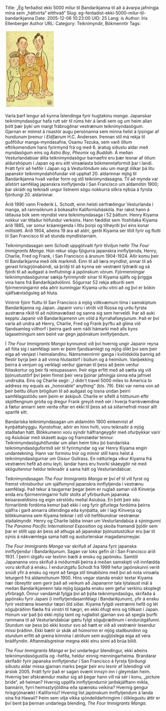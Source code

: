 Title: „Ég ferðaðist ekki 5000 mílur til Bandaríkjanna til að á ávarpa jafningja mína sem „háttvirta“ eitthvað“
Slug: eg-ferdadist-ekki-5000-milur-til-bandarikjanna
Date: 2005-12-06 10:23:00
UID: 25
Lang: is
Author: Íris Ellenberger
Author URL: 
Category: Teiknimyndir, Bókmenntir
Tags: 

![Japanir](44.jpg)

Varla þarf lengur að kynna Íslendinga fyrir hugtakinu _manga_. Japanskar teiknimyndasögur hafa rutt sér til rúms hér á landi sem og um heim allan þótt þær þyki um margt frábrugðnar vestrænum teiknimyndasögum. Gjarnan er minnst á risastór augu persónanna sem minna helst á lýsingar af hundunum þremur í _Eldfærum_ H.C. Andersen. Þennan stíl má rekja til guðföður manga-myndasafna, Osamu Tezuka, sem varð öllum eftirkomendum hans fyrirmynd frá og með 6. áratug síðustu aldar með myndasögum eins og _Astro Boy_, _Pheonix_ og _Buddah_. Á meðan Vesturlandabúar álíta teiknimyndasögur barnaefni eru þær lesnar af öllum aldurshópum í Japan og eru eitt vinsælasta bókmenntaformið þar í landi. Þrátt fyrir að hefðir í Japan og á Vesturlöndum séu um margt ólíkar þá litu japanskir teiknimyndahöfundar við upphaf 20. aldarinnar mjög til Bandaríkjanna hvað varðar form og stíl teiknimyndasagna. Til að mynda var allstórt samfélag japanskra innflytjenda í San Francisco um aldamótin 1900; þar skráði og teiknaði ungur listnemi sögu nokkurra slíkra nýbúa á fyrsta fjórðungi 20. aldarinnar.

Árið 1990 vann Frederik L. Schodt, einn helsti sérfræðingur Vesturlanda í manga, að rannsóknum á bókasafni Kaliforníuháskóla. Þar rakst hann á látlausa bók sem reyndist vera teiknimyndasaga í 52 þáttum. Henry Kiyama nokkur var titlaður höfundur verksins. Hann fæddist sem Yoshitaka Kiyama árið 1885, var sonur kráareigenda í litlu þorpi og tilheyrði því eins konar millistétt. Árið 1904, aðeins 19 ára að aldri, gerði Kiyama sér lítið fyrir og flutti til San Francisco til að stunda myndlistarnám.

Teiknimyndasagan sem Schodt uppgötvaði fyrir tilviljun heitir _The Four Immigrants Manga_. Hún rekur sögu fjögurra japanskra innflytjenda, Henry, Charlie, Fred og Frank, í San Francisco á árunum 1904-1924. Allir komu þeir til Bandaríkjanna með ólík markmið. Einn til að læra myndlist, annar til að gerast hrísgrjónabóndi, sá þriðji til að kynna sér vestrænt lýðræði og sá fjórði til að auðgast á innflutningi á japönskum vörum. Fjórmenningar teiknimyndasögunnar sækja fyrirmyndir sínar til Kiyama sjálfs og þriggja vina hans frá Bandaríkjadvölinni. Sögurnar 52 rekja atburði sem fjórmenningarnir eða aðrir kunningjar Kiyama urðu vitni að og því er bókin sjálfsævisöguleg að hluta. 

Vinirnir fjórir fluttu til San Francisco á mjög viðkvæmum tíma í samskiptum Bandaríkjanna og Japan. Japanir voru í stríði við Rússa og urðu fyrsta austræna ríkið til að nútímavæðast og sanna sig sem herveldi. Þar að auki kepptu Japanir við Bandaríkjamenn um völd á Kyrrahafseyjunum. Það er því varla að undra að Henry, Charlie, Fred og Frank þyrftu að glíma við fjandsamleg viðhorf í þeirra garð sem náði hámarki með alls kyns lagasetningum sem beint var gegn japönskum innflytjendum. 

Í _The Four Immigrants Manga_ kynnumst við því hvernig ungir Japanir reyna að fóta sig í samfélagi sem er þeim fjandsamlegt og mjög ólíkt því sem þeir eiga að venjast í heimalandinu. Námsmennirnir ganga í kvöldskóla þannig að flestir byrja þeir á að vinna hlutastörf í búðum og á heimilum. Vanþekking þeirra á venjum og verklagi verður gjarnan til þess að þeim verður fótaskortur og þeir fá reisupassann. Þeir eiga erfitt með að sætta sig við þjónustustörf því þeim finnst þeir vera þjónar jafningja sinna eða jafnvel undirsáta. Eins og Charlie segir: „I didn't travel 5000 miles to America to address my equals as „honorable“ anything“ (bls. 79). Ekki var nema von að þeir beittu öllum brögðum til að auðgast og losna undan þeirri samfélagsstöðu sem þeim er áskipuð. Charlie er sífellt á höttunum eftir skjótfengnum gróða og dregur Frank greyið með sér í hverja framkvæmdina á fætur annarri sem verða oftar en ekki til þess að sá síðarnefndi missir allt sparifé sitt. 

Bandaríska teiknimyndasagan um aldamótin 1900 einkennist af kynþáttahyggju. Kynstofnar, aðrir en hinn hvíti, voru teiknaðir á mjög staðlaðan hátt. Blökkumenn voru sýndir hálfrangeygðir með ofurþykkar varir og Asíubúar með skásett augu og framstæðar tennur. Teiknimyndasöguhöfundar um allan heim tóku þó bandaríska teiknimyndasöguformið sér til fyrirmyndar og var Henry Kiyama engin undantekning. Hann var forminu trúr og minnir stíll hans helst á teiknimyndasögurnar um Gissur Gullrass. En náttúrlega víkur Kiyama frá vestrænni hefð að einu leyti, landar hans eru hvorki skáeygðir né með skögultennur heldur teiknaðir á sama hátt og Vesturlandabúar.

Teiknimyndasagan _The Four Immigrants Manga_ er því ef til vill fyrst og fremst vitnisburður um sjálfsmynd japanskra innflytjenda í vestrænu samfélagi. Það tekur á taugarnar þegar þeim er ruglað saman við Kínverja enda eru fjórmenningarnir fullir stolts af yfirburðum japanska keisaraveldisins og eigin sérstöðu meðal Asíubúa. En þótt þeir séu fórnarlömb fordóma kemur það ekki í veg fyrir gífurlega fordóma þeirra sjálfra í garð annarra útlendinga eða kynþátta, sér í lagi Kínverja og blökkumanna sem Kiyama teiknar í stíl við hefðbundnar vestrænar staðalmyndir. Henry og Charlie labba innan um Vesturlandabúa á sýningunni _The Panama Pacific International Exposition_ og skoða framandi þjóðir sem þar er stillt upp án þess að athuga að japanskar þjónustustúlkur eru þar til sýnis á nákvæmlega sama hátt og austurlenskar magadansmeyjar.

_The Four Immigrants Manga_ var skrifuð af Japana fyrir japanska innflytjendur í Bandaríkjunum. Sagan var loks gefin út í San Francisco árið 1931. Í þeirri útgáfu var textinn bæði á ensku og japönsku. Samtöl Japananna voru skrifuð á móðurmáli þeirra á meðan samskipti við innfædda voru skrifuð á ensku. Í endurútgáfu Schodt frá 1999 hefur japönskunni verið snúið yfir á ensku og reynt að fanga stíl tímabilsins með því að nota vinsæla leturgerð frá aldamótunum 1900. Hins vegar standa enskir textar Kiyama nær óbreyttir sem gerir það að verkum að Japanarnir tala lýtalaust mál á meðan Bandaríkjamenn tala mjög bjagaða ensku sem gefur verkinu skoplegt yfirbragð. Önnur vandamál fylgja því að þýða teiknimyndasögu, skrifaða á japönsku fyrir Japani (í innflytjendasamfélagi í Bandaríkjunum), yfir á ensku fyrir vestræna lesendur tæpri öld síðar. Kiyama fylgdi vestrænni hefð og lét söguþráðinn flæða frá vinstri til hægri, en ekki öfugt eins og tíðkast í Japan. Honum var það þó ekki mjög tamt og ruglaðist gjarnan svo að spegla þurfti rammana til að Vesturlandabúar gætu fylgt söguþræðinum í endurútgáfunni. Stundum var þess þó ekki kostur svo að hætt er við að vestrænir lesendur missi þráðinn. Ekki bætir úr skák að húmorinn er mjög staðbundinn og stundum erfitt að greina kímnina í atriðum sem augljóslega eiga að vera bráðfyndin. Aftanmálsgreinar megna ekki einu sinni að brúa bilið.

_The Four Immigrants Manga_ er því undarlegur blendingur, ekki aðeins teiknimyndasögustíla og -hefða, heldur einnig menningarheima. Brandarar skrifaðir fyrir japanska innflytjendur í San Francisco á fyrsta fjórðungi síðustu aldar missa gjarnan marks þegar þeir eru lesnir af Íslendingi við árslok 2005. Þrátt fyrir það er sagan óvænt innsýn inn í gleymdan heim. Hvernig ber afskræmdur maður sig að þegar hann vill ná sér í konu, „picture bride“, að heiman? Hvernig upplifa innflytjendurnir jarðskjálftann mikla, bannárin, fyrri heimsstyrjöldina eða spænsku veikina? Hvernig gengur hrísgrjónarækt í Kaliforníu? Hvernig líst japönskum innflytjendum á landa sína frá Hawaii? Þeim sem vilja víkka sjóndeildarhringinn í ólíklegustu áttir er því bent þá þennan undarlega blending, _The Four Immigrants Manga_.

